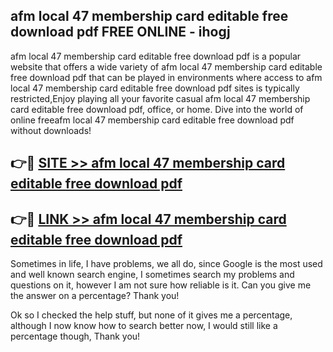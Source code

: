 ## afm local 47 membership card editable free download pdf FREE ONLINE - ihogj

afm local 47 membership card editable free download pdf is a popular website that offers a wide variety of afm local 47 membership card editable free download pdf that can be played in environments where access to afm local 47 membership card editable free download pdf sites is typically restricted,Enjoy playing all your favorite casual afm local 47 membership card editable free download pdf, office, or home. Dive into the world of online freeafm local 47 membership card editable free download pdf without downloads!

## 👉🔴 [SITE >> afm local 47 membership card editable free download pdf](http://news.freeplayer.one?title=afm_local_47_membership_card_editable_free_download_pdf&ref=FRRE)

## 👉🔴 [LINK >> afm local 47 membership card editable free download pdf](http://news.freeplayer.one?title=afm_local_47_membership_card_editable_free_download_pdf&ref=FREE)

Sometimes in life, I have problems, we all do, since Google is the most used and well known search engine, I sometimes search my problems and questions on it, however I am not sure how reliable is it. Can you give me the answer on a percentage? Thank you!

Ok so I checked the help stuff, but none of it gives me a percentage, although I now know how to search better now, I would still like a percentage though, Thank you!